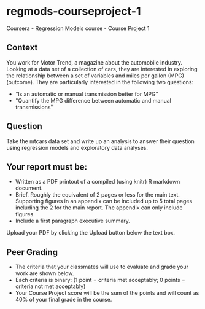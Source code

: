 # regmods-courseproject-1
Coursera - Regression Models course - Course Project 1

## Context

You work for Motor Trend, a magazine about the automobile industry. Looking at a data set of a collection of cars, they are interested in exploring the relationship between a set of variables and miles per gallon (MPG) (outcome). They are particularly interested in the following two questions:

* “Is an automatic or manual transmission better for MPG”
* "Quantify the MPG difference between automatic and manual transmissions"

## Question

Take the mtcars data set and write up an analysis to answer their question using regression models and exploratory data analyses.

## Your report must be:

* Written as a PDF printout of a compiled (using knitr) R markdown document.
* Brief. Roughly the equivalent of 2 pages or less for the main text. Supporting figures in an appendix can be included up to 5 total pages including the 2 for the main report. The appendix can only include figures.
* Include a first paragraph executive summary.

Upload your PDF by clicking the Upload button below the text box.

## Peer Grading

* The criteria that your classmates will use to evaluate and grade your work are shown below. 
* Each criteria is binary: (1 point = criteria met acceptably; 0 points = criteria not met acceptably)
* Your Course Project score will be the sum of the points and will count as 40% of your final grade in the course.
